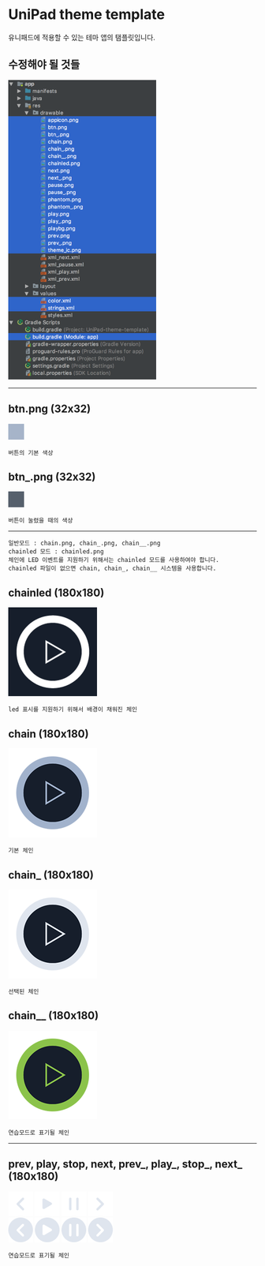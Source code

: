 
# UniPad theme template
유니패드에 적용할 수 있는 테마 앱의 탬플릿입니다.

## 수정해야 될 것들
<img src="img1.png" alt="img1" width="300px"/>

---

## btn.png (32x32)

![btn](/app/src/main/res/drawable/btn.png)

`버튼의 기본 색상`

## btn_.png (32x32)

![btn_](/app/src/main/res/drawable/btn_.png)

`버튼이 눌렸을 때의 색상`

---

```
일반모드 : chain.png, chain_.png, chain__.png
chainled 모드 : chainled.png
체인에 LED 이벤트를 지원하기 위해서는 chainled 모드를 사용하여야 합니다.
chainled 파일이 없으면 chain, chain_, chain__ 시스템을 사용합니다.
```

## chainled (180x180)

![chainled](/app/src/main/res/drawable/chainled.png)

`led 표시를 지원하기 위해서 배경이 채워진 체인`

## chain (180x180)

![chain](/app/src/main/res/drawable/chain.png)

`기본 체인`

## chain_ (180x180)

![chain_](/app/src/main/res/drawable/chain_.png)

`선택된 체인`

## chain__ (180x180)

![chain__](/app/src/main/res/drawable/chain__.png)

`연습모드로 표기될 체인`

---

## prev, play, stop, next, prev_, play_, stop_, next_ (180x180)


<img src="/app/src/main/res/drawable/prev.png" alt="prev" width="50px"/>
<img src="/app/src/main/res/drawable/play.png" alt="play" width="50px"/>
<img src="/app/src/main/res/drawable/pause.png" alt="pause" width="50px"/>
<img src="/app/src/main/res/drawable/next.png" alt="next" width="50px"/>
</br>
<img src="/app/src/main/res/drawable/prev_.png" alt="prev_" width="50px"/>
<img src="/app/src/main/res/drawable/play_.png" alt="play_" width="50px"/>
<img src="/app/src/main/res/drawable/pause_.png" alt="pause_" width="50px"/>
<img src="/app/src/main/res/drawable/next_.png" alt="next_" width="50px"/>

`연습모드로 표기될 체인`
